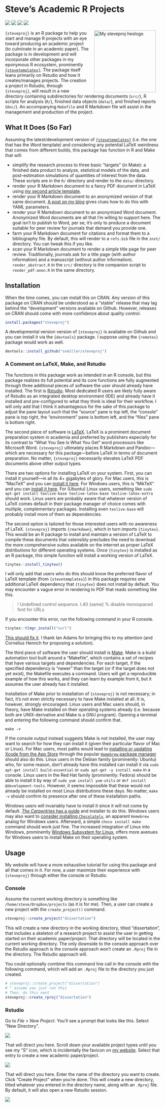 
# Steve’s Academic R Projects

[![](https://www.r-pkg.org/badges/version/steveproj?color=green)](https://cran.r-project.org/package=steveproj)
[![](http://cranlogs.r-pkg.org/badges/grand-total/steveproj?color=green)](https://cran.r-project.org/package=steveproj)
[![](http://cranlogs.r-pkg.org/badges/last-month/steveproj?color=green)](https://cran.r-project.org/package=steveproj)
[![](http://cranlogs.r-pkg.org/badges/last-week/steveproj?color=green)](https://cran.r-project.org/package=steveproj)

<img src="http://svmiller.com/images/steveproj-hexlogo.png" alt="My steveproj hexlogo" align="right" width="200" style="padding: 0 15px; float: right;"/>

`{steveproj}` is an R package to help you start and manage R projects
with an eye toward producing an academic project (to culminate in an
academic paper). The package is in development and will incorporate
other packages in my eponymous R ecosystem, prominently
[`{stevetemplates}`](https://github.com/svmiller/stevetemplates). The
package itself leans primarily on Rstudio and how it creates/manages
projects. The creation a project in Rstudio, through `{steveproj}`, will
result in a new directory containing subdirectories for rendering
documents (`src/`), R scripts for analysis (`R/`), finished data objects
(`data/`), and finished reports (`doc/`). An accompanying `Makefile` and
R Markdown file will assist in the management and production of the
project.

## What It Does (So Far)

Assuming the latest/development version of
[`{stevetemplates}`](https://github.com/svmiller/stevetemplates)
(i.e. the one that has the Word template) and considering any potential
LaTeX weirdness that comes from different builds, this package has
function in R and Make that will:

-   simplify the research process to three basic “targets” (in Make): a
    finished data product to analyze, statistical models of the data,
    and post-estimation simulations of quantities of interest from the
    data. These scripts are in the `R/` directory and render to the
    `data/` directory.
-   render your R Markdown document to a fancy PDF document in LaTeX
    using [my second article
    template](http://svmiller.com/blog/2020/09/another-rmarkdown-article-template/).
-   render your R Markdown document to an anonymized version of that
    same document. [A post on my
    blog](http://svmiller.com/blog/2021/03/handle-academic-projects-steveproj-make/)
    gives clues how to do this with YAML parameters.
-   render your R Markdown document to an anonymized Word document.
    Anonymized Word documents are all that I’m willing to support here.
    The goal isn’t to publish to Word, per se; it’s only to produce a
    document suitable for peer review for journals that demand you
    provide one.
-   farm your R Markdown document for citations and format them to a
    bibliography file. By default, this will render to a `refs.bib` file
    in the `inst/` directory. You can tweak this if you like.
-   scan your R Markdown document to render a simple title page for peer
    review. Traditionally, journals ask for a title page (with author
    information) and a manuscript (without author information).
    `render_abstract.R` in the `src/` directory is the companion script
    to `render_pdf-anon.R` in the same directory.

## Installation

When the time comes, you can install this on CRAN. Any version of this
package on CRAN should be understood as a “stable” release that may lag
behind the “development” versions available on Github. However, releases
on CRAN should come with more confidence about quality control.

``` r
install.packages("steveproj")
```

A developmental version version of `{steveproj}` is available on Github
and you can install it via the `{devtools}` package. I suppose using the
`{remotes}` package would work as well.

``` r
devtools::install_github("svmiller/steveproj")
```

### A Comment on LaTeX, Make, and Rstudio

The functions in this package work as intended in an R console, but this
package realizes its full potential and its core functions are fully
augmented through three additional pieces of software the user should
already have installed. The first is [Rstudio](https://www.rstudio.com).
Most dedicated R users are likely fully aware of Rstudio as an
integrated desktop environment (IDE) and already have it installed and
pre-configured to what they think is ideal for their workflow. I will
only add that I think it advantageous for the sake of this package to
adjust the pane layout such that the “source” pane is top left, the
“console” pane is top right, the “environment” pane is bottom left, and
the “files” pane is bottom right.

The second piece of software is [LaTeX](https://www.latex-project.org).
LaTeX is a prominent document preparation system in academia and
preferred by publishers especially for its contrast to “What You See Is
What You Get” word processors like Microsoft Word. `{steveproj}`
ultimately places R Markdown and Pandoc—which are necessary for this
package—before LaTeX in terms of document preparation. No matter,
`{steveproj}` necessarily elevates LaTeX PDF documents above other
output types.

There are two options for installing LaTeX on your system. First, you
can install it yourself—in all its 4+ gigabytes of glory. For Mac users,
this is “MacTeX” and you can [install it
here](http://www.tug.org/mactex/). For Windows users, this is “MikTeX”
and you can [install it here](https://miktex.org/). For (Ubuntu) Linux
users, something like
`sudo apt-get install texlive-base texlive-latex-base texlive-latex-extra`
should work. Linux users are probably aware that whatever version of
LaTeX comes default in their package manager of choice comes with
multiple, complementary packages. Installing even `texlive-base` will
probably install more of them as dependencies.

The second option is tailored for those interested users with no
awareness of LaTeX. `{steveproj}` imports `{rmarkdown}`, which in turn
imports `{tinytex}`. This would be an R package to install and maintain
a version of LaTeX to compile these documents that ostensibly precludes
the need to download the more comprehensive suites available on the
internet as proper LaTeX distributions for different operating systems.
Once `{tinytex}` is installed as an R package, this simple function will
install a working version of LaTeX.

``` r
tinytex::install_tinytex()
```

I will only add that users who do this should know the preferred flavor
of LaTeX template (from `{stevetemplates}`) in this package requires one
additional LaTeX dependency that `{tinytex}` does not install by
default. You may encounter a vague error in rendering to PDF that reads
something like this.

> ! Undefined control sequence. l.40 {same} % disable monospaced font
> for URLs

If you encounter this error, run the following command in your R
console.

``` r
tinytex::tlmgr_install("xurl")
```

[This should fix
it](https://github.com/svmiller/stevetemplates/issues/1). I thank Ian
Adams for bringing this to my attention (and Cornelius Hennch for
proposing a solution).

The third piece of software the user should install is
[Make](https://en.wikipedia.org/wiki/Make_(software)). Make is a build
automation tool built around a “Makefile”, which contains a set of
recipes that have various targets and dependencies. For each target, if
the specified dependency is “newer” than the target (or if the target
does not yet exist), the Makefile executes a command. Users will get a
reproducible example of how this works, and they can learn by example
from it, but it assumes the user already has it installed.

Installation of Make prior to installation of `{steveproj}` is not
necessary; in fact, it’s not even strictly necessary to have Make
installed at all. It is, however, strongly encouraged. Linux users and
Mac users should, in theory, have Make installed on their operating
systems already (i.e. because both are UNIX-derivative and Make is a GNU
program). Opening a terminal and entering the following command should
confirm that.

``` make
make -v
```

If the console output instead suggests Make is not installed, the user
may want to search for how they can install it (given their particular
flavor of Mac or Linux). For Mac users, most paths would lead to
[installing or updating Xcode from the App
Store](https://stackoverflow.com/questions/10265742/how-to-install-make-and-gcc-on-a-mac)
through the popular [`Homebrew` package manager](https://brew.sh) should
also do this. Linux users in the Debian family (prominently: Ubuntu)
who, for some reason, don’t already have this installed can install it
via `sudo apt-get install build-essential` or
`sudo apt-get -y install make` in a console. Linux users in the Red Hat
family (prominently: Fedora) should be able to install it by way of
`sudo yum install yum-utils` or `dnf install @development-tools`.
However, it seems impossible that these would not already be installed
on most Linux distributions these days. No matter, `make -v` should
confirm its presence after one of these installation paths.

Windows users will invariably have to install it since it will not come
by default. [*The Carpentries* has a
guide](https://swcarpentry.github.io/make-novice/setup) and installer to
do this. Windows users may also want to [consider installing
`Chocolately`](https://chocolatey.org), an apparent `Homebrew` analog
for Windows users. Afterward, a simple `choco install make` command
should work just fine. The increased integration of Linux into Windows,
prominently [Windows Subsystem for
Linux](https://docs.microsoft.com/en-us/windows/wsl/install-win10),
offers more avenues for Windows users to install Make on their operating
system.

## Usage

My website will have a more exhaustive tutorial for using this package
and all that comes in it. For now, a user maximize their experience with
`{steveproj}` through either the console or Rstudio.

### Console

Assume the current working directory is something like
`/home/steve/Dropbox/projects` (as it is for me). Then, a user can
create a new project with the `create_project()` command.

``` r
steveproj::create_project("dissertation")
```

This will create a new directory in the working directory, titled
“dissertation”, that includes a skeleton of a research project to assist
the user in getting started on their academic paper/project. That
directory will be located in the current working directory. The only
downside to the console approach over the Rstudio approach is the
console approach won’t create an `.Rproj` file in the directory. The
Rstudio approach will.

You could optionally combine this command line call in the console with
the following command, which will add an `.Rproj` file to the directory
you just created.

``` r
# steveproj::create_project("dissertation")
# ^ assume you just ran this
# Then, do this next
steveproj::create_rproj("dissertation")
```

### Rstudio

Go to *File &gt; New Project*. You’ll see a prompt that looks like this.
Select “New Directory”.

![](http://svmiller.com/images/github-steveproj/steveproj-1.png)

That will direct you here. Scroll down your available project types
until you see my “S” icon, which is incidentally the favicon on [my
website](http://svmiller.com). Select that entry to create a new
academic paper/project.

![](http://svmiller.com/images/github-steveproj/steveproj-2.png)

That will direct you here. Enter the name of the directory you want to
create. Click “Create Project” when you’re done. This will create a new
directory, titled whatever you entered in the directory name, along with
an `.Rproj` file. By default, it will also open a new Rstudio session.

![](http://svmiller.com/images/github-steveproj/steveproj-3.png)
